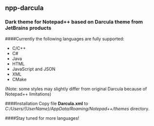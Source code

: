 ## npp-darcula

### Dark theme for Notepad++ based on Darcula theme from JetBrains products

####Currently the following languages are fully supported:
* C/C++
* C#
* Java
* HTML
* JavaScript and JSON
* XML
* CMake

(Note: some styles may slightly differ from original Darcula because of Notepad++ limitations)

####Installation
Copy file **Darcula.xml** to _C:/Users/{UserName}/AppData/Roaming/Notepad++/themes_ directory.


####Stay tuned for more languages!



